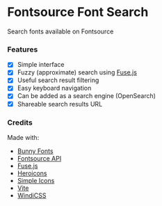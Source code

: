 # Fontsource Font Search

Search fonts available on Fontsource

### Features

- [x] Simple interface
- [x] Fuzzy (approximate) search using [Fuse.js](https://fusejs.io)
- [x] Useful search result filtering
- [x] Easy keyboard navigation
- [x] Can be added as a search engine (OpenSearch)
- [x] Shareable search results URL

### Credits

Made with:

- [Bunny Fonts]("https://fonts.bunny.net")
- [Fontsource API]("https://fontsource.org/docs/api/fonts")
- [Fuse.js]("https://fusejs.io/")
- [Heroicons]("https://heroicons.com/")
- [Simple Icons]("https://simpleicons.org/")
- [Vite]("https://vitejs.dev/")
- [WindiCSS]("https://windicss.org/")
